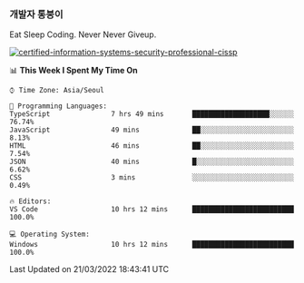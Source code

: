 ### 개발자 통붕이
Eat Sleep Coding.
Never Never Giveup.

[![certified-information-systems-security-professional-cissp](https://user-images.githubusercontent.com/44606727/157613689-acd84ec6-5f8f-4e79-89d9-a8d51f033634.png)](https://www.credly.com/badges/f394a010-85a0-450b-9136-8043af01d71c/public_url)

<!--START_SECTION:waka-->
📊 **This Week I Spent My Time On** 

```text
⌚︎ Time Zone: Asia/Seoul

💬 Programming Languages: 
TypeScript               7 hrs 49 mins       ███████████████████░░░░░░   76.74% 
JavaScript               49 mins             ██░░░░░░░░░░░░░░░░░░░░░░░   8.13% 
HTML                     46 mins             ██░░░░░░░░░░░░░░░░░░░░░░░   7.54% 
JSON                     40 mins             █░░░░░░░░░░░░░░░░░░░░░░░░   6.62% 
CSS                      3 mins              ░░░░░░░░░░░░░░░░░░░░░░░░░   0.49%

🔥 Editors: 
VS Code                  10 hrs 12 mins      █████████████████████████   100.0%

💻 Operating System: 
Windows                  10 hrs 12 mins      █████████████████████████   100.0%

```


 Last Updated on 21/03/2022 18:43:41 UTC
<!--END_SECTION:waka-->
